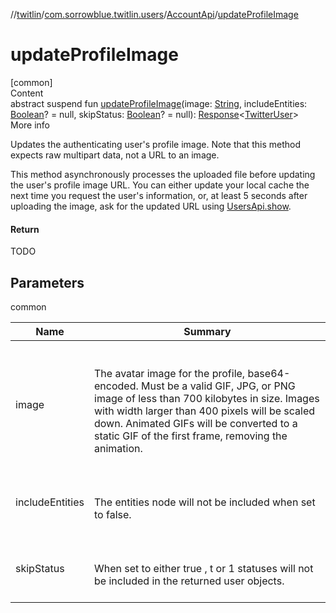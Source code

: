 //[twitlin](../../index.md)/[com.sorrowblue.twitlin.users](../index.md)/[AccountApi](index.md)/[updateProfileImage](update-profile-image.md)



# updateProfileImage  
[common]  
Content  
abstract suspend fun [updateProfileImage](update-profile-image.md)(image: [String](https://kotlinlang.org/api/latest/jvm/stdlib/kotlin/-string/index.html), includeEntities: [Boolean](https://kotlinlang.org/api/latest/jvm/stdlib/kotlin/-boolean/index.html)? = null, skipStatus: [Boolean](https://kotlinlang.org/api/latest/jvm/stdlib/kotlin/-boolean/index.html)? = null): [Response](../../com.sorrowblue.twitlin.client/-response/index.md)<[TwitterUser](../../com.sorrowblue.twitlin.objects/-twitter-user/index.md)>  
More info  


Updates the authenticating user's profile image. Note that this method expects raw multipart data, not a URL to an image.



This method asynchronously processes the uploaded file before updating the user's profile image URL. You can either update your local cache the next time you request the user's information, or, at least 5 seconds after uploading the image, ask for the updated URL using [UsersApi.show](../-users-api/show.md).



#### Return  


TODO



## Parameters  
  
common  
  
|  Name|  Summary| 
|---|---|
| <a name="com.sorrowblue.twitlin.users/AccountApi/updateProfileImage/#kotlin.String#kotlin.Boolean?#kotlin.Boolean?/PointingToDeclaration/"></a>image| <a name="com.sorrowblue.twitlin.users/AccountApi/updateProfileImage/#kotlin.String#kotlin.Boolean?#kotlin.Boolean?/PointingToDeclaration/"></a><br><br>The avatar image for the profile, base64-encoded. Must be a valid GIF, JPG, or PNG image of less than 700 kilobytes in size. Images with width larger than 400 pixels will be scaled down. Animated GIFs will be converted to a static GIF of the first frame, removing the animation.<br><br>
| <a name="com.sorrowblue.twitlin.users/AccountApi/updateProfileImage/#kotlin.String#kotlin.Boolean?#kotlin.Boolean?/PointingToDeclaration/"></a>includeEntities| <a name="com.sorrowblue.twitlin.users/AccountApi/updateProfileImage/#kotlin.String#kotlin.Boolean?#kotlin.Boolean?/PointingToDeclaration/"></a><br><br>The entities node will not be included when set to false.<br><br>
| <a name="com.sorrowblue.twitlin.users/AccountApi/updateProfileImage/#kotlin.String#kotlin.Boolean?#kotlin.Boolean?/PointingToDeclaration/"></a>skipStatus| <a name="com.sorrowblue.twitlin.users/AccountApi/updateProfileImage/#kotlin.String#kotlin.Boolean?#kotlin.Boolean?/PointingToDeclaration/"></a><br><br>When set to either true , t or 1 statuses will not be included in the returned user objects.<br><br>
  
  



